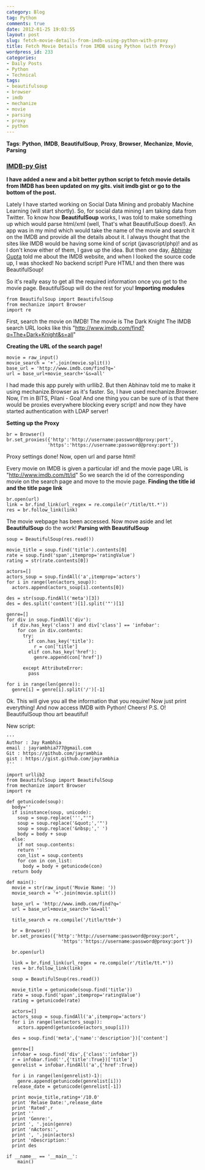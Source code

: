 ```yaml
---
category: Blog
tag: Python
comments: true
date: 2012-01-25 19:03:55
layout: post
slug: fetch-movie-details-from-imdb-using-python-with-proxy
title: Fetch Movie Details from IMDB using Python (with Proxy)
wordpress_id: 233
categories:
- Daily Posts
- Python
- Technical
tags:
- beautifulsoup
- browser
- imdb
- mechanize
- movie
- parsing
- proxy
- python
---
```


**Tags**: **Python**, **IMDB**, **BeautifulSoup**, **Proxy**, **Browser**, **Mechanize**, **Movie**, **Parsing**


### [IMDB-py Gist](https://gist.github.com/1678382)


<UPDATE>**I have added a new and a bit better python script to fetch movie details from IMDB has been updated on my gits. visit imdb gist or go to the bottom of the post.** <UPDATE>

Lately I have started working on Social Data Mining and probably Machine Learning (will start shortly).
So, for social data mining I am taking data from Twitter. To know how **BeautifulSoup** works, I was told to make something up which would parse html/xml (well, That's what BeautifulSoup does!). An app was in my mind which would take the name of the movie and search it on the IMDB and provide all the details about it.
I always thought that the sites like IMDB would be having some kind of script (javascript/php)! and as I don't know either of them, I gave up the idea. But then one day, [Abhinav Gupta](https://twitter.com/TheMarwariJew) told me about the IMDB website, and when I looked the source code up, I was shocked! No backend script! Pure HTML! and then there was BeautifulSoup!

So it's really easy to get all the required information once you get to the movie page. BeautifulSoup will do the rest for you!
**Importing modules**

    
    from BeautifulSoup import BeautifulSoup
    from mechanize import Browser
    import re




<!-- more -->



First, search the movie on IMDB! The movie is The Dark Knight
The IMDB search URL looks like this "http://www.imdb.com/find?q=The+Dark+Knight&s=all"

**Creating the URL of the search page!**

    
    movie = raw_input()
    movie_search = '+'.join(movie.split())
    base_url = 'http://www.imdb.com/find?q='
    url = base_url+movie_search+'&s=all'




I had made this app purely with urllib2. But then Abhinav told me to make it using mechanize.Browser as it's faster.
So, I have used mechanize.Browser.
Now, I'm in BITS, Pilani - Goa! And one thing you can be sure of is that there would be proxies everywhere blocking every script! and now they have started authentication with LDAP server!

**Setting up the Proxy**

    
    br = Browser()
    br.set_proxies({'http':'http://username:password@proxy:port',
                   'https':'https://username:password@proxy:port'})




Proxy settings done! Now, open url and parse html!

Every movie on IMDB is given a particular id! and the movie page URL is "http://www.imdb.com/tt/id"
So we search the id of the corresponding movie on the search page and move to the movie page.
**Finding the title id and the title page link**

    
    br.open(url)
    link = br.find_link(url_regex = re.compile(r'/title/tt.*'))
    res = br.follow_link(link)




The movie webpage has been accessed. Now move aside and let **BeautifulSoup** do the work!
**Parsing with **BeautifulSoup****

    
    soup = BeautifulSoup(res.read())
    
    movie_title = soup.find('title').contents[0]
    rate = soup.find('span',itemprop='ratingValue')
    rating = str(rate.contents[0])
    
    actors=[]
    actors_soup = soup.findAll('a',itemprop='actors')
    for i in range(len(actors_soup)):
      actors.append(actors_soup[i].contents[0])
    
    des = str(soup.findAll('meta')[3])
    des = des.split('content')[1].split('"')[1]
    
    genre=[]
    for div in soup.findAll('div'):
      if div.has_key('class') and div['class'] == 'infobar':
        for con in div.contents:
          try:
            if con.has_key('title'):
              r = con['title']
            elif con.has_key('href'):
              genre.append(con['href'])
    
          except AttributeError:
            pass
    
    for i in range(len(genre)):
      genre[i] = genre[i].split('/')[-1]




Ok. This will give you all the information that you require! Now just print everything!
And now access IMDB with Python!
Cheers!
P.S. O! BeautifulSoup thou art beautiful!

<UPDATE>
New script:

    
    '''
    Author : Jay Rambhia
    email : jayrambhia777@gmail.com
    Git : https://github.com/jayrambhia
    gist : https://gist.github.com/jayrambhia
    '''
    
    import urllib2
    from BeautifulSoup import BeautifulSoup
    from mechanize import Browser
    import re
    
    def getunicode(soup):
      body=''
      if isinstance(soup, unicode):
        soup = soup.replace(''',"'")
        soup = soup.replace('&quot;','"')
        soup = soup.replace('&nbsp;',' ')
        body = body + soup
      else:
        if not soup.contents:
        return ''
        con_list = soup.contents
        for con in con_list:
          body = body + getunicode(con)
      return body
    
    def main():
      movie = str(raw_input('Movie Name: '))
      movie_search = '+'.join(movie.split())
    
      base_url = 'http://www.imdb.com/find?q='
      url = base_url+movie_search+'&s=all'
    
      title_search = re.compile('/title/ttd+')
    
      br = Browser()
      br.set_proxies({'http':'http://username:password@proxy:port',
                        'https':'https://username:password@proxy:port'})
    
      br.open(url)
    
      link = br.find_link(url_regex = re.compile(r'/title/tt.*'))
      res = br.follow_link(link)
    
      soup = BeautifulSoup(res.read())
    
      movie_title = getunicode(soup.find('title'))
      rate = soup.find('span',itemprop='ratingValue')
      rating = getunicode(rate)
    
      actors=[]
      actors_soup = soup.findAll('a',itemprop='actors')
      for i in range(len(actors_soup)):
        actors.append(getunicode(actors_soup[i]))
    
      des = soup.find('meta',{'name':'description'})['content']
    
      genre=[]
      infobar = soup.find('div',{'class':'infobar'})
      r = infobar.find('',{'title':True})['title']
      genrelist = infobar.findAll('a',{'href':True})
    
      for i in range(len(genrelist)-1):
        genre.append(getunicode(genrelist[i]))
      release_date = getunicode(genrelist[-1])
    
      print movie_title,rating+'/10.0'
      print 'Relase Date:',release_date
      print 'Rated',r
      print ''
      print 'Genre:',
      print ', '.join(genre)
      print 'nActors:',
      print ', '.join(actors)
      print 'nDescription:'
      print des
    
    if __name__ == '__main__':
        main()
    



